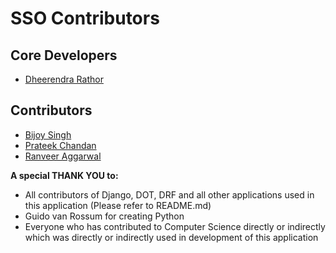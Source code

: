 SSO Contributors
================

Core Developers
----------------
- [Dheerendra Rathor](https://github.com/DheerendraRathor)

Contributors
------------
- [Bijoy Singh](https://github.com/BijoySingh)
- [Prateek Chandan](https://github.com/prateekchandan)
- [Ranveer Aggarwal](https://github.com/ranveeraggarwal)


**A special THANK YOU to:**

- All contributors of Django, DOT, DRF and all other applications used in this application (Please refer to README.md)
- Guido van Rossum for creating Python
- Everyone who has contributed to Computer Science directly or indirectly which was directly or indirectly used in 
development of this application